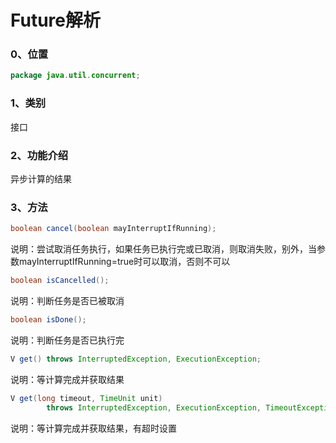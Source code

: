 # Future解析

### 0、位置

```java
package java.util.concurrent;
```



### 1、类别

接口

### 2、功能介绍

异步计算的结果

### 3、方法

```java
boolean cancel(boolean mayInterruptIfRunning);
```

说明：尝试取消任务执行，如果任务已执行完或已取消，则取消失败，别外，当参数mayInterruptIfRunning=true时可以取消，否则不可以

```java
boolean isCancelled();
```

说明：判断任务是否已被取消

```java
boolean isDone();
```

说明：判断任务是否已执行完

```java
V get() throws InterruptedException, ExecutionException;
```

说明：等计算完成并获取结果

```java
V get(long timeout, TimeUnit unit)
        throws InterruptedException, ExecutionException, TimeoutException;
```

说明：等计算完成并获取结果，有超时设置
